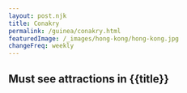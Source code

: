 ```yaml
---
layout: post.njk
title: Conakry
permalink: /guinea/conakry.html
featuredImage: /_images/hong-kong/hong-kong.jpg
changeFreq: weekly
---
```

## Must see attractions in {{title}}
